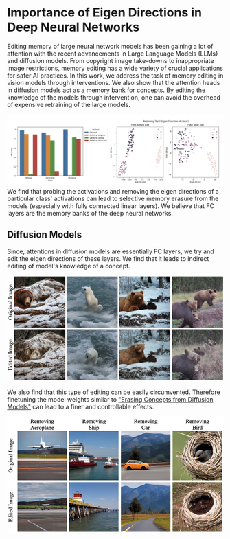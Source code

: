 # Importance of Eigen Directions in Deep Neural Networks 
Editing memory of large neural network models has been gaining a lot of attention with the recent advancements in Large Language Models (LLMs) and diffusion models. From copyright image take-downs to inappropriate image restrictions, memory editing has a wide variety of crucial applications for safer AI practices. 
In this work, we address the task of memory editing in vision models through interventions. We also show that the attention heads in diffusion models act as a memory bank for concepts. By editing the knowledge of the models through intervention, one can avoid the overhead of expensive retraining of the large models.
<div align='center'>
<img src = 'images/iris.png'>
</div>
We find that probing the activations and removing the eigen directions of a particular class' activations can lead to selective memory erasure from the models (especially with fully connected linear layers). We believe that FC layers are the memory banks of the deep neural networks. </br>

## Diffusion Models
Since, attentions in diffusion models are essentially FC layers, we try and edit the eigen directions of these layers. We find that it leads to indirect editing of model's knowledge of a concept. 
<div align='center'>
<img src = 'images/diffusion_bad.png'>
</div>

We also find that this type of editing can be easily circumvented. Therefore finetuning the model weights similar to ["Erasing Concepts from Diffusion Models"](https://erasing.baulab.info) can lead to a finer and controllable effects. 

<div align='center'>
<img src = 'images/diffusion_good.png'>
</div>

